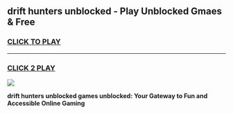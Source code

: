 
## drift hunters unblocked - Play Unblocked Gmaes & Free
<h3>
<a href="https://premium.freeplayer.one?title=drift_hunters_unblocked&ref=19F">CLICK TO PLAY</a></h3>
<hr>

<h3>
<a href="https://premium.freeplayer.one?title=drift_hunters_unblocked&ref=19F">CLICK 2 PLAY</a>
  
</h3>

<a href="https://premium.freeplayer.one?title=drift_hunters_unblocked&ref=19F/"><img src="https://clearcache.store/games.png"></a>


**drift hunters unblocked games unblocked: Your Gateway to Fun and Accessible Online Gaming**
